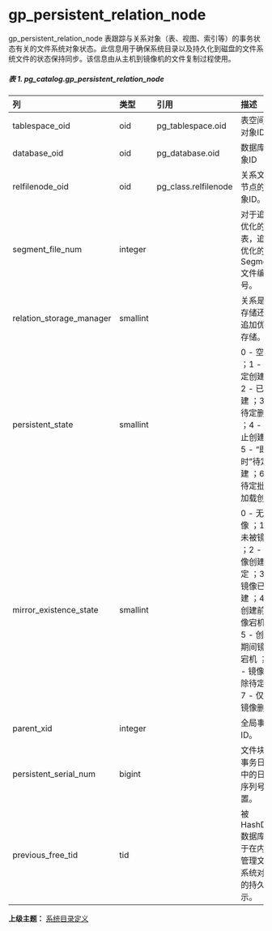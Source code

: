 # gp\_persistent\_relation\_node

gp\_persistent\_relation\_node 表跟踪与关系对象（表、视图、索引等）的事务状态有关的文件系统对象状态。此信息用于确保系统目录以及持久化到磁盘的文件系统文件的状态保持同步。该信息由从主机到镜像机的文件复制过程使用。

##### 表 1. pg\_catalog.gp\_persistent\_relation\_node

| 列 | 类型 | 引用 | 描述 |
| :--- | :--- | :--- | :--- |
| tablespace\_oid | oid | pg\_tablespace.oid | 表空间的对象ID |
| database\_oid | oid | pg\_database.oid | 数据库对象ID |
| relfilenode\_oid | oid | pg\_class.relfilenode | 关系文件节点的对象ID。 |
| segment\_file\_num | integer |  | 对于追加优化的表，追加优化的Segment文件编号。 |
| relation\_storage\_manager | smallint |  | 关系是堆存储还是追加优化存储。 |
| persistent\_state | smallint |  | 0 - 空闲 ；1 - 待定创建 ；2 - 已创建 ；3 - 待定删除 ；4 - 中止创建 ；5 - “即时”待定创建 ；6 - 待定批量加载创建 |
| mirror\_existence\_state | smallint |  | 0 - 无镜像 ；1 - 未被镜像 ；2 - 镜像创建待定 ；3 - 镜像已创建 ；4 - 创建前镜像宕机 ；5 - 创建期间镜像宕机 ；6 - 镜像删除待定 ；7 - 仅剩镜像删除 |
| parent\_xid | integer |  | 全局事务ID。 |
| persistent\_serial\_num | bigint |  | 文件块在事务日志中的日志序列号位置。 |
| previous\_free\_tid | tid |  | 被 HashData 数据库用于在内部管理文件系统对象的持久表示。 |

**上级主题：** [系统目录定义](./README.md)
